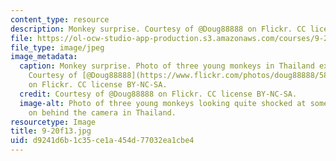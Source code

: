 ```yaml
---
content_type: resource
description: Monkey surprise. Courtesy of @Doug88888 on Flickr. CC license BY-NC-SA.
file: https://ol-ocw-studio-app-production.s3.amazonaws.com/courses/9-20-animal-behavior-fall-2013/d9241d6b1c35ce1a454d77032ea1cbe4_9-20f13.jpg
file_type: image/jpeg
image_metadata:
  caption: Monkey surprise. Photo of three young monkeys in Thailand expressing surprise.
    Courtesy of [@Doug88888](https://www.flickr.com/photos/doug88888/5888927678/)
    on Flickr. CC license BY-NC-SA.
  credit: Courtesy of @Doug88888 on Flickr. CC license BY-NC-SA.
  image-alt: Photo of three young monkeys looking quite shocked at something going
    on behind the camera in Thailand.
resourcetype: Image
title: 9-20f13.jpg
uid: d9241d6b-1c35-ce1a-454d-77032ea1cbe4
---
```

